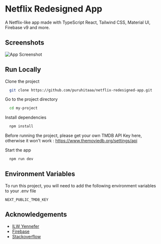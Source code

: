 # Netflix Redesigned App

A Netflix-like app made with TypeScript React, Tailwind CSS, Material UI, Firebase v9 and more.


## Screenshots

![App Screenshot](https://i.ibb.co/4Kwq1NG/screencapture-netflix-redesigned-app-vercel-app-2022-04-17-18-20-01.png)

## Run Locally

Clone the project

```bash
  git clone https://github.com/puruhitaaa/netflix-redesigned-app.git
```

Go to the project directory

```bash
  cd my-project
```

Install dependencies

```bash
  npm install
```

Before running the project, please get your own TMDB API Key here, otherwise it won't work :
https://www.themoviedb.org/settings/api

Start the app

```bash
  npm run dev
```


## Environment Variables

To run this project, you will need to add the following environment variables to your .env file

`NEXT_PUBLIC_TMDB_KEY`


## Acknowledgements

 - [ILW Yennefer](https://www.youtube.com/channel/UC5XDHSUoBC11Kj-iIpx7QkA)
 - [Firebase](https://firebase.google.com)
 - [Stackoverflow](https://stackoverflow.com)

